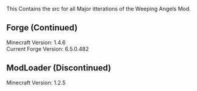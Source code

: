 This Contains the src for all Major itterations of the Weeping Angels Mod.

Forge (Continued)
------

Minecraft Version: 1.4.6  
Current Forge Version: 6.5.0.482

ModLoader (Discontinued)
------

Minecraft Version: 1.2.5
